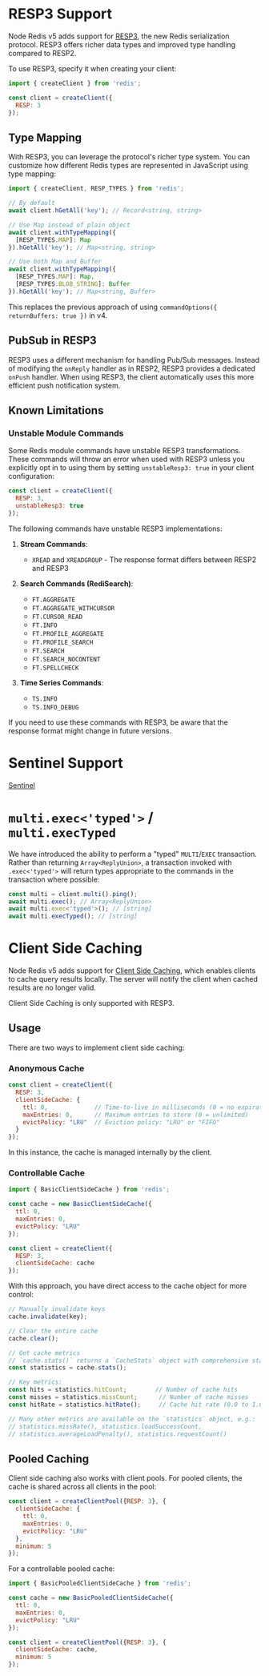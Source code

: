 # RESP3 Support

Node Redis v5 adds support for [RESP3](https://github.com/redis/redis-specifications/blob/master/protocol/RESP3.md), the new Redis serialization protocol. RESP3 offers richer data types and improved type handling compared to RESP2.

To use RESP3, specify it when creating your client:

```javascript
import { createClient } from 'redis';

const client = createClient({
  RESP: 3
});
```

## Type Mapping

With RESP3, you can leverage the protocol's richer type system. You can customize how different Redis types are represented in JavaScript using type mapping:

```javascript
import { createClient, RESP_TYPES } from 'redis';

// By default
await client.hGetAll('key'); // Record<string, string>

// Use Map instead of plain object
await client.withTypeMapping({
  [RESP_TYPES.MAP]: Map
}).hGetAll('key'); // Map<string, string>

// Use both Map and Buffer
await client.withTypeMapping({
  [RESP_TYPES.MAP]: Map,
  [RESP_TYPES.BLOB_STRING]: Buffer
}).hGetAll('key'); // Map<string, Buffer>
```

This replaces the previous approach of using `commandOptions({ returnBuffers: true })` in v4.

## PubSub in RESP3

RESP3 uses a different mechanism for handling Pub/Sub messages. Instead of modifying the `onReply` handler as in RESP2, RESP3 provides a dedicated `onPush` handler. When using RESP3, the client automatically uses this more efficient push notification system.

## Known Limitations

### Unstable Module Commands

Some Redis module commands have unstable RESP3 transformations. These commands will throw an error when used with RESP3 unless you explicitly opt in to using them by setting `unstableResp3: true` in your client configuration:

```javascript
const client = createClient({
  RESP: 3,
  unstableResp3: true
});
```

The following commands have unstable RESP3 implementations:

1. **Stream Commands**:
   - `XREAD` and `XREADGROUP` - The response format differs between RESP2 and RESP3

2. **Search Commands (RediSearch)**:
   - `FT.AGGREGATE`
   - `FT.AGGREGATE_WITHCURSOR`
   - `FT.CURSOR_READ`
   - `FT.INFO`
   - `FT.PROFILE_AGGREGATE`
   - `FT.PROFILE_SEARCH`
   - `FT.SEARCH`
   - `FT.SEARCH_NOCONTENT`
   - `FT.SPELLCHECK`

3. **Time Series Commands**:
   - `TS.INFO`
   - `TS.INFO_DEBUG`

If you need to use these commands with RESP3, be aware that the response format might change in future versions.

# Sentinel Support

[Sentinel](./sentinel.md)

# `multi.exec<'typed'>` / `multi.execTyped`

We have introduced the ability to perform a "typed" `MULTI`/`EXEC` transaction. Rather than returning `Array<ReplyUnion>`, a transaction invoked with `.exec<'typed'>` will return types appropriate to the commands in the transaction where possible:

```javascript
const multi = client.multi().ping();
await multi.exec(); // Array<ReplyUnion>
await multi.exec<'typed'>(); // [string]
await multi.execTyped(); // [string]
```

# Client Side Caching

Node Redis v5 adds support for [Client Side Caching](https://redis.io/docs/manual/client-side-caching/), which enables clients to cache query results locally. The server will notify the client when cached results are no longer valid.

Client Side Caching is only supported with RESP3.

## Usage

There are two ways to implement client side caching:

### Anonymous Cache

```javascript
const client = createClient({
  RESP: 3,
  clientSideCache: {
    ttl: 0,             // Time-to-live in milliseconds (0 = no expiration)
    maxEntries: 0,      // Maximum entries to store (0 = unlimited)
    evictPolicy: "LRU"  // Eviction policy: "LRU" or "FIFO"
  }
});
```

In this instance, the cache is managed internally by the client.

### Controllable Cache

```javascript
import { BasicClientSideCache } from 'redis';

const cache = new BasicClientSideCache({
  ttl: 0,
  maxEntries: 0,
  evictPolicy: "LRU"
});

const client = createClient({
  RESP: 3,
  clientSideCache: cache
});
```

With this approach, you have direct access to the cache object for more control:

```javascript
// Manually invalidate keys
cache.invalidate(key);

// Clear the entire cache
cache.clear();

// Get cache metrics
// `cache.stats()` returns a `CacheStats` object with comprehensive statistics.
const statistics = cache.stats();

// Key metrics:
const hits = statistics.hitCount;        // Number of cache hits
const misses = statistics.missCount;      // Number of cache misses
const hitRate = statistics.hitRate();     // Cache hit rate (0.0 to 1.0)

// Many other metrics are available on the `statistics` object, e.g.:
// statistics.missRate(), statistics.loadSuccessCount,
// statistics.averageLoadPenalty(), statistics.requestCount()
```

## Pooled Caching

Client side caching also works with client pools. For pooled clients, the cache is shared across all clients in the pool:

```javascript
const client = createClientPool({RESP: 3}, {
  clientSideCache: {
    ttl: 0,
    maxEntries: 0,
    evictPolicy: "LRU"
  },
  minimum: 5
});
```

For a controllable pooled cache:

```javascript
import { BasicPooledClientSideCache } from 'redis';

const cache = new BasicPooledClientSideCache({
  ttl: 0,
  maxEntries: 0,
  evictPolicy: "LRU"
});

const client = createClientPool({RESP: 3}, {
  clientSideCache: cache,
  minimum: 5
});
```
